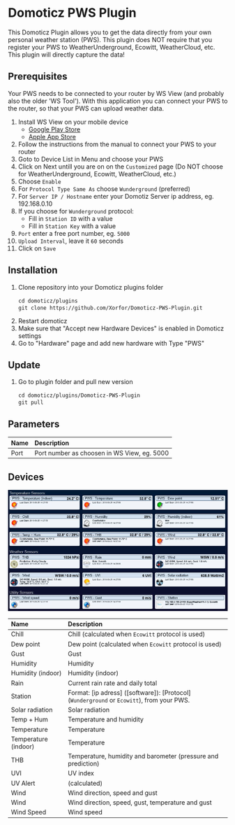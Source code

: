 # Domoticz PWS Plugin
This Domoticz Plugin allows you to get the data directly from your own personal weather station (PWS). This plugin does NOT require that you register your PWS to WeatherUnderground, Ecowitt, WeatherCloud, etc. This plugin will directly capture the data!

## Prerequisites
Your PWS needs to be connected to your router by WS View (and probably also the older 'WS Tool'). With this application you can connect your PWS to the router, so that your PWS can upload weather data.

1. Install WS View on your mobile device
    * [Google Play Store](https://play.google.com/store/apps/details?id=com.ost.wsview)
    * [Apple App Store](https://apps.apple.com/us/app/ws-view/id1362944193)
1. Follow the instructions from the manual to connect your PWS to your router
1. Goto to Device List  in Menu and choose your PWS
1. Click on Next untill you are on on the `Customized` page (Do NOT choose for WeatherUnderground, Ecowitt, WeatherCloud, etc.)
1. Choose `Enable`
1. For `Protocol Type Same As` choose `Wunderground` (preferred)
1. For `Server IP / Hostname` enter your Domotiz Server ip address, eg. 192.168.0.10
1. If you choose for `Wunderground` protocol:
    * Fill in `Station ID` with a value
    * Fill in `Station Key` with a value
1. `Port` enter a free port number, eg. `5000`
1. `Upload Interval`, leave it `60` seconds
1. Click on `Save`

## Installation
1. Clone repository into your Domoticz plugins folder
    ```
    cd domoticz/plugins
    git clone https://github.com/Xorfor/Domoticz-PWS-Plugin.git
    ```
2. Restart domoticz
1. Make sure that "Accept new Hardware Devices" is enabled in Domoticz settings
1. Go to "Hardware" page and add new hardware with Type "PWS"

## Update
1. Go to plugin folder and pull new version
    ```
    cd domoticz/plugins/Domoticz-PWS-Plugin
    git pull
    ```

## Parameters
| Name                 | Description
| :---                 | :---
| Port                 | Port number as choosen in WS View, eg. 5000

## Devices
![Devices](/images/screendump.jpg)

| Name                 | Description
| :---                 | :---
| Chill                | Chill (calculated when `Ecowitt` protocol is used)
| Dew point            | Dew point (calculated when `Ecowitt` protocol is used)
| Gust                 | Gust
| Humidity             | Humidity
| Humidity (indoor)    | Humidity (indoor)
| Rain                 | Current rain rate and daily total
| Station              | Format: [ip adress] ([software]): [Protocol] (`Wunderground` or `Ecowitt`), from your PWS.
| Solar radiation      | Solar radiation
| Temp + Hum           | Temperature and humidity
| Temperature          | Temperature
| Temperature (indoor) | Temperature
| THB                  | Temperature, humidity and barometer (pressure and prediction)
| UVI                  | UV index
| UV Alert             | (calculated)
| Wind                 | Wind direction, speed and gust
| Wind                 | Wind direction, speed, gust, temperature and gust
| Wind Speed           | Wind speed
